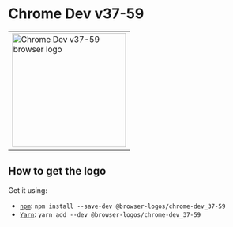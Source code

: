 Chrome Dev v37-59
=================

<!-- markdownlint-disable line-length no-inline-html -->
<table>
    <tr height=240>
        <td>
            <a href="https://github.com/alrra/browser-logos/tree/896ab303b43decd25c518ea5dc0081e6974d344a/src/archive/chrome-dev_37-59">
                <img width=230 src="https://raw.githubusercontent.com/alrra/browser-logos/896ab303b43decd25c518ea5dc0081e6974d344a/src/archive/chrome-dev_37-59/chrome-dev_37-59_512x512.png" alt="Chrome Dev v37-59 browser logo">
            </a>
        </td>
    </tr>
</table>
<!-- markdownlint-enable line-length no-inline-html -->

How to get the logo
-------------------

Get it using:

* [`npm`][npm]: `npm install --save-dev @browser-logos/chrome-dev_37-59`
* [`Yarn`][yarn]: `yarn add --dev @browser-logos/chrome-dev_37-59`

<!-- Link labels: -->

[npm]: https://www.npmjs.com/
[yarn]: https://yarnpkg.com/
